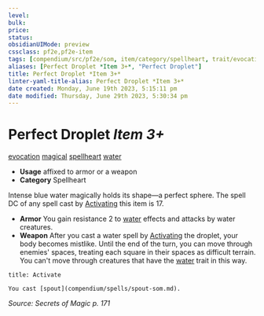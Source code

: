 ```yaml
---
level:
bulk:
price:
status:
obsidianUIMode: preview
cssclass: pf2e,pf2e-item
tags: [compendium/src/pf2e/som, item/category/spellheart, trait/evocation, trait/magical, trait/spellheart, trait/water]
aliases: [Perfect Droplet *Item 3+*, "Perfect Droplet"]
title: Perfect Droplet *Item 3+*
linter-yaml-title-alias: Perfect Droplet *Item 3+*
date created: Monday, June 19th 2023, 5:15:11 pm
date modified: Thursday, June 29th 2023, 5:30:34 pm
---
```


# Perfect Droplet *Item 3+*

[evocation](rules/traits/evocation.md) [magical](rules/traits/magical.md) [spellheart](rules/traits/spellheart-som.md) [water](rules/traits/water.md)  

- **Usage** affixed to armor or a weapon
- **Category** Spellheart

Intense blue water magically holds its shape—a perfect sphere. The spell DC of any spell cast by [Activating](rules/actions/activate-an-item.md) this item is 17.

- **Armor** You gain resistance 2 to [water](rules/traits/water.md) effects and attacks by water creatures.
- **Weapon** After you cast a water spell by [Activating](rules/actions/activate-an-item.md) the droplet, your body becomes mistlike. Until the end of the turn, you can move through enemies' spaces, treating each square in their spaces as difficult terrain. You can't move through creatures that have the [water](rules/traits/water.md) trait in this way.

```ad-embed-ability
title: Activate

You cast [spout](compendium/spells/spout-som.md).
```

*Source: Secrets of Magic p. 171*
